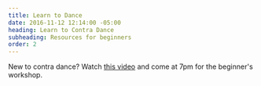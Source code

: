 ```yaml
---
title: Learn to Dance
date: 2016-11-12 12:14:00 -05:00
heading: Learn to Contra Dance
subheading: Resources for beginners
order: 2
---
```


New to contra dance? Watch [this video](#) and come at 7pm for the beginner's workshop.
